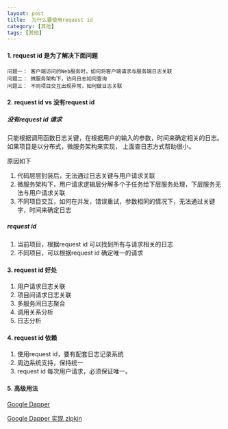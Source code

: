 ```yaml
---
layout: post
title:  为什么要使用request id
category: [其他]
tags: [其他]
---
```


#### 1. request id 是为了解决下面问题

    问题一： 客户端访问的Web服务时，如何将客户端请求与服务端日志关联 
    问题二： 微服务架构下，访问日志如何查询
    问题三： 不同项目交互出现异常，如何做日志关联

#### 2. request id vs 没有request id


##### 没有request id 请求

 只能根据调用函数日志关键，在根据用户的输入的参数，时间来确定相关的日志。
 如果项目是以分布式，微服务架构来实现， 上面查日志方式帮助很小。 

 原因如下
 1. 代码层层封装后，无法通过日志关键与用户请求关联
 2. 微服务架构下，用户请求逻辑层分解多个子任务给下层服务处理，下层服务无法与用户请求关联
 3. 不同项目交互，如何在并发，错误重试，参数相同的情况下，无法通过关键字，时间来确定日志



 #####  request id 

 1. 当前项目，根据request id 可以找到所有与请求相关的日志
 2. 不同项目，可以根据request id 确定唯一的请求


#### 3. request id 好处

1. 用户请求日志关联
2. 项目间请求日志关联
3. 多服务间日志聚合
4. 调用关系分析
5. 日志分析


#### 4. request id 依赖


1. 使用request id，要有配套日志记录系统
2. 周边系统支持，保持统一
3. request id 每次用户请求，必须保证唯一。



#### 5. 高级用法


[Google Dapper](https://ai.google/research/pubs/pub36356)

[Google Dapper 实现 zipkin](https://zipkin.io/)





 

